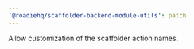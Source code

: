 ```yaml
---
'@roadiehq/scaffolder-backend-module-utils': patch
---
```


Allow customization of the scaffolder action names.
